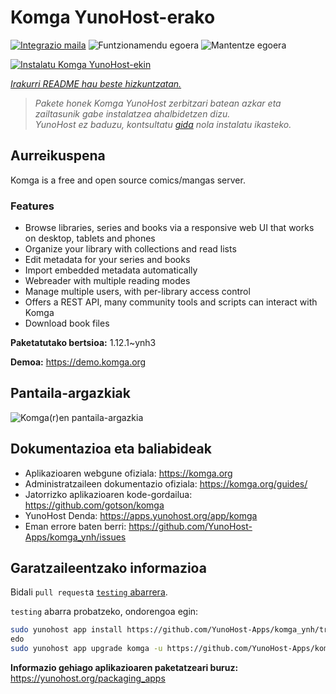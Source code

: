<!--
Ohart ongi: README hau automatikoki sortu da <https://github.com/YunoHost/apps/tree/master/tools/readme_generator>ri esker
EZ editatu eskuz.
-->

# Komga YunoHost-erako

[![Integrazio maila](https://dash.yunohost.org/integration/komga.svg)](https://dash.yunohost.org/appci/app/komga) ![Funtzionamendu egoera](https://ci-apps.yunohost.org/ci/badges/komga.status.svg) ![Mantentze egoera](https://ci-apps.yunohost.org/ci/badges/komga.maintain.svg)

[![Instalatu Komga YunoHost-ekin](https://install-app.yunohost.org/install-with-yunohost.svg)](https://install-app.yunohost.org/?app=komga)

*[Irakurri README hau beste hizkuntzatan.](./ALL_README.md)*

> *Pakete honek Komga YunoHost zerbitzari batean azkar eta zailtasunik gabe instalatzea ahalbidetzen dizu.*  
> *YunoHost ez baduzu, kontsultatu [gida](https://yunohost.org/install) nola instalatu ikasteko.*

## Aurreikuspena

Komga is a free and open source comics/mangas server.

### Features

- Browse libraries, series and books via a responsive web UI that works on desktop, tablets and phones
- Organize your library with collections and read lists
- Edit metadata for your series and books
- Import embedded metadata automatically
- Webreader with multiple reading modes
- Manage multiple users, with per-library access control
- Offers a REST API, many community tools and scripts can interact with Komga
- Download book files


**Paketatutako bertsioa:** 1.12.1~ynh3

**Demoa:** <https://demo.komga.org>

## Pantaila-argazkiak

![Komga(r)en pantaila-argazkia](./doc/screenshots/home.png)

## Dokumentazioa eta baliabideak

- Aplikazioaren webgune ofiziala: <https://komga.org>
- Administratzaileen dokumentazio ofiziala: <https://komga.org/guides/>
- Jatorrizko aplikazioaren kode-gordailua: <https://github.com/gotson/komga>
- YunoHost Denda: <https://apps.yunohost.org/app/komga>
- Eman errore baten berri: <https://github.com/YunoHost-Apps/komga_ynh/issues>

## Garatzaileentzako informazioa

Bidali `pull request`a [`testing` abarrera](https://github.com/YunoHost-Apps/komga_ynh/tree/testing).

`testing` abarra probatzeko, ondorengoa egin:

```bash
sudo yunohost app install https://github.com/YunoHost-Apps/komga_ynh/tree/testing --debug
edo
sudo yunohost app upgrade komga -u https://github.com/YunoHost-Apps/komga_ynh/tree/testing --debug
```

**Informazio gehiago aplikazioaren paketatzeari buruz:** <https://yunohost.org/packaging_apps>
